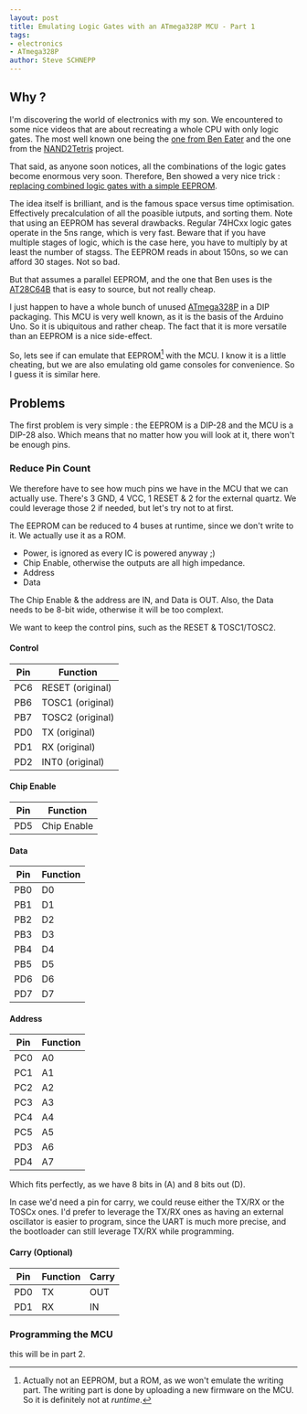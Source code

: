 ```yaml
---
layout: post
title: Emulating Logic Gates with an ATmega328P MCU - Part 1
tags:
- electronics
- ATmega328P
author: Steve SCHNEPP
---
```

## Why ?

I'm discovering the world of electronics with my son. We encountered to some
nice videos that are about recreating a whole CPU with only logic gates. The
most well known one being the [one from Ben
Eater](https://youtube.com/playlist?list=PLowKtXNTBypGqImE405J2565dvjafglHU)
and the one from the [NAND2Tetris](https://www.nand2tetris.org/) project.

That said, as anyone soon notices, all the combinations of the logic gates become
enormous very soon. Therefore, Ben showed a very nice trick : [replacing
combined logic gates with a simple EEPROM](https://youtu.be/BA12Z7gQ4P0).

The idea itself is brilliant, and is the famous space versus time optimisation.
Effectively precalculation of all the poasible iutputs, and sorting them. Note
that using an EEPROM has several drawbacks. Regular 74HCxx logic gates operate
in the 5ns range, which is very fast. Beware that if you have multiple stages
of logic, which is the case here, you have to multiply by at least the number
of stagss. The EEPROM reads in about 150ns, so we can afford 30 stages. Not so
bad.

But that assumes a parallel EEPROM, and the one that Ben uses is the
[AT28C64B](https://www.microchip.com/en-us/product/AT28C64B) that is easy to
source, but not really cheap.

I just happen to have a whole bunch of unused
[ATmega328P](https://www.microchip.com/en-us/product/ATmega328P) in a DIP
packaging. This MCU is very well known, as it is the basis of the Arduino Uno.
So it is ubiquitous and rather cheap. The fact that it is more versatile than
an EEPROM is a nice side-effect.

So, lets see if can emulate that EEPROM[^1] with the MCU. I know it is a little
cheating, but we are also emulating old game consoles for convenience. So I
guess it is similar here.

[^1]: Actually not an EEPROM, but a ROM, as we won't emulate the writing part. The writing part is done by uploading a new firmware on the MCU. So it is definitely not at *runtime*.

## Problems

The first problem is very simple : the EEPROM is a DIP-28 and the MCU is a DIP-28 also. Which means that no matter how you will look at it, there won't be enough pins.

### Reduce Pin Count

We therefore have to see how much pins we have in the MCU that we can actually use.
There's 3 GND, 4 VCC, 1 RESET & 2 for the external quartz. We could leverage those 2 if needed, but let's try not to at first.

The EEPROM can be reduced to 4 buses at runtime, since we don't write to it. We actually use it as a ROM.

  * Power, is ignored as every IC is powered anyway ;)
  * Chip Enable, otherwise the outputs are all high impedance.
  * Address
  * Data

The Chip Enable & the address are IN, and Data is OUT.
Also, the Data needs to be 8-bit wide, otherwise it will be too complext.

We want to keep the control pins, such as the RESET & TOSC1/TOSC2.

#### Control

Pin | Function
----|---
PC6 | RESET (original)
PB6 | TOSC1 (original)
PB7 | TOSC2 (original)
PD0 | TX (original)
PD1 | RX (original)
PD2 | INT0 (original)

#### Chip Enable

Pin | Function
----|---
PD5 | Chip Enable

#### Data

Pin | Function
----|---
PB0 | D0
PB1 | D1
PB2 | D2
PB3 | D3
PB4 | D4
PB5 | D5
PD6 | D6
PD7 | D7

#### Address

Pin | Function
----|---
PC0 | A0
PC1 | A1
PC2 | A2
PC3 | A3
PC4 | A4
PC5 | A5
PD3 | A6
PD4 | A7

Which fits perfectly, as we have 8 bits in (A) and 8 bits out (D).

In case we'd need a pin for carry, we could reuse either the TX/RX or the TOSCx
ones. I'd prefer to leverage the TX/RX ones as having an external oscillator is
easier to program, since the UART is much more precise, and the bootloader can
still leverage TX/RX while programming.

#### Carry (Optional)

Pin | Function | Carry
----|----------|------
PD0 |    TX    | OUT
PD1 |    RX    | IN

### Programming the MCU

this will be in part 2.
